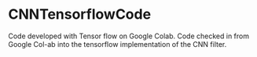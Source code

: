 # CNNTensorflowCode
Code developed  with Tensor flow on Google Colab.
Code checked in from Google Col-ab into the tensorflow implementation of the CNN filter.
